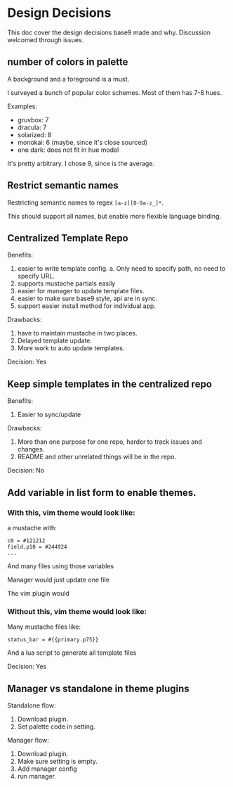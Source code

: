 # Design Decisions
This doc cover the design decisions base9 made and why.
Discussion welcomed through issues.

## number of colors in palette
A background and a foreground is a must.

I surveyed a bunch of popular color schemes. Most of them has 7-8 hues.

Examples:
- gruvbox: 7
- dracula: 7
- solarized: 8
- monokai: 6 (maybe, since it's close sourced)
- one dark: does not fit in hue model

It's pretty arbitrary. I chose 9, since is the average.


## Restrict semantic names

Restricting semantic names to regex `[a-z][0-9a-z_]*`.

This should support all names, but
enable more flexible language binding.


## Centralized Template Repo

Benefits:
1. easier to write template config.
  a. Only need to specify path, no need to specify URL.
2. supports mustache partials easily
3. easier for manager to update template files.
4. easier to make sure base9 style, api are in sync.
5. support easier install method for individual app.

Drawbacks:
1. have to maintain mustache in two places.
2. Delayed template update.
3. More work to auto update templates.

Decision: Yes

## Keep simple templates in the centralized repo

Benefits:
1. Easier to sync/update

Drawbacks:
1. More than one purpose for one repo, harder to track issues and changes.
2. README and other unrelated things will be in the repo.

Decision: No


## Add variable in list form to enable themes.

### With this, vim theme would look like:

a mustache with:
```
c0 = #121212
field.p10 = #244924
...
```
And many files using those variables

Manager would just update one file

The vim plugin would

### Without this, vim theme would look like:

Many mustache files like:
```
status_bar = #{{primary.p75}}
```

And a lua script to generate all template files

Decision: Yes

## Manager vs standalone in theme plugins

Standalone flow:
1. Download plugin.
2. Set palette code in setting.

Manager flow:
1. Download plugin.
2. Make sure setting is empty.
2. Add manager config
3. run manager.


